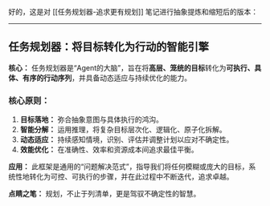 好的，这是对 [[任务规划器-追求更有规划]] 笔记进行抽象提炼和缩短后的版本：

---

## 任务规划器：将目标转化为行动的智能引擎

**核心：** 任务规划器是“Agent的大脑”，旨在将**高层、笼统的目标**转化为**可执行、具体、有序的行动序列**，并具备动态适应与持续优化的能力。

### 核心原则：

1.  **目标落地：** 弥合抽象意图与具体执行的鸿沟。
2.  **智能分解：** 运用推理，将复杂目标层次化、逻辑化、原子化拆解。
3.  **动态适应：** 持续感知情境，识别、评估并调整计划以应对不确定性。
4.  **效能优化：** 在准确性、效率和资源成本间追求最佳平衡。

**应用：** 此框架是通用的“问题解决范式”，指导我们将任何模糊或庞大的目标，系统性地转化为可控、可执行的步骤，并在此过程中不断迭代，追求卓越。

**点睛之笔：** 规划，不止于列清单，更是驾驭不确定性的智慧。
